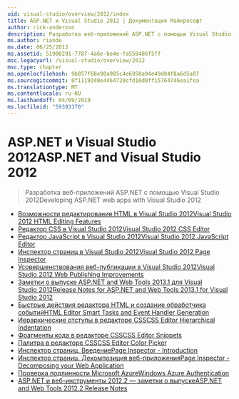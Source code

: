 ```yaml
---
uid: visual-studio/overview/2012/index
title: ASP.NET и Visual Studio 2012 | Документация Майкрософт
author: rick-anderson
description: Разработка веб-приложений ASP.NET с помощью Visual Studio 2012
ms.author: riande
ms.date: 06/25/2013
ms.assetid: 51900291-7787-4a6e-be4e-fa558486f5ff
msc.legacyurl: /visual-studio/overview/2012
msc.type: chapter
ms.openlocfilehash: 9b057f68e90a985c4e6950a94e49d84f8a6d5a07
ms.sourcegitcommit: 0f1119340e4464720cfd16d0ff15764746ea1fea
ms.translationtype: MT
ms.contentlocale: ru-RU
ms.lasthandoff: 04/09/2019
ms.locfileid: "59393370"
---
```

# <a name="aspnet-and-visual-studio-2012"></a><span data-ttu-id="d8fb7-103">ASP.NET и Visual Studio 2012</span><span class="sxs-lookup"><span data-stu-id="d8fb7-103">ASP.NET and Visual Studio 2012</span></span>

> <span data-ttu-id="d8fb7-104">Разработка веб-приложений ASP.NET с помощью Visual Studio 2012</span><span class="sxs-lookup"><span data-stu-id="d8fb7-104">Developing ASP.NET web apps with Visual Studio 2012</span></span>


- [<span data-ttu-id="d8fb7-105">Возможности редактирования HTML в Visual Studio 2012</span><span class="sxs-lookup"><span data-stu-id="d8fb7-105">Visual Studio 2012 HTML Editing Features</span></span>](visual-studio-2012-html-editing-features.md)
- [<span data-ttu-id="d8fb7-106">Редактор CSS в Visual Studio 2012</span><span class="sxs-lookup"><span data-stu-id="d8fb7-106">Visual Studio 2012 CSS Editor</span></span>](visual-studio-2012-css-editor.md)
- [<span data-ttu-id="d8fb7-107">Редактор JavaScript в Visual Studio 2012</span><span class="sxs-lookup"><span data-stu-id="d8fb7-107">Visual Studio 2012 JavaScript Editor</span></span>](visual-studio-2012-javascript-editor.md)
- [<span data-ttu-id="d8fb7-108">Инспектор страниц в Visual Studio 2012</span><span class="sxs-lookup"><span data-stu-id="d8fb7-108">Visual Studio 2012 Page Inspector</span></span>](visual-studio-2012-page-inspector.md)
- [<span data-ttu-id="d8fb7-109">Усовершенствования веб-публикации в Visual Studio 2012</span><span class="sxs-lookup"><span data-stu-id="d8fb7-109">Visual Studio 2012 Web Publishing Improvements</span></span>](visual-studio-2012-web-publishing-improvements.md)
- [<span data-ttu-id="d8fb7-110">Заметки о выпуске ASP.NET and Web Tools 2013.1 для Visual Studio 2012</span><span class="sxs-lookup"><span data-stu-id="d8fb7-110">Release Notes for ASP.NET and Web Tools 2013.1 for Visual Studio 2012</span></span>](aspnet-and-web-tools-20131-for-visual-studio-2012.md)
- [<span data-ttu-id="d8fb7-111">Быстрые действия редактора HTML и создание обработчика событий</span><span class="sxs-lookup"><span data-stu-id="d8fb7-111">HTML Editor Smart Tasks and Event Handler Generation</span></span>](visual-studio-vnext-videos-html-editor-smart-tasks-and-event-handler-generation.md)
- [<span data-ttu-id="d8fb7-112">Иерархические отступы в редакторе CSS</span><span class="sxs-lookup"><span data-stu-id="d8fb7-112">CSS Editor Hierarchical Indentation</span></span>](visual-studio-vnext-videos-css-editor-hierarchical-indentation.md)
- [<span data-ttu-id="d8fb7-113">Фрагменты кода в редакторе CSS</span><span class="sxs-lookup"><span data-stu-id="d8fb7-113">CSS Editor Snippets</span></span>](visual-studio-vnext-videos-css-editor-snippets.md)
- [<span data-ttu-id="d8fb7-114">Палитра в редакторе CSS</span><span class="sxs-lookup"><span data-stu-id="d8fb7-114">CSS Editor Color Picker</span></span>](visual-studio-vnext-videos-css-editor-color-picker.md)
- [<span data-ttu-id="d8fb7-115">Инспектор страниц. Введение</span><span class="sxs-lookup"><span data-stu-id="d8fb7-115">Page Inspector - Introduction</span></span>](visual-studio-vnext-videos-page-inspector-introduction.md)
- [<span data-ttu-id="d8fb7-116">Инспектор страниц. Декомпозиция веб-приложения</span><span class="sxs-lookup"><span data-stu-id="d8fb7-116">Page Inspector - Decomposing your Web Application</span></span>](visual-studio-vnext-videos-page-inspector-decomposing-your-web-application.md)
- [<span data-ttu-id="d8fb7-117">Проверка подлинности Microsoft Azure</span><span class="sxs-lookup"><span data-stu-id="d8fb7-117">Windows Azure Authentication</span></span>](windows-azure-authentication.md)
- [<span data-ttu-id="d8fb7-118">ASP.NET и веб-инструменты 2012.2 — заметки о выпуске</span><span class="sxs-lookup"><span data-stu-id="d8fb7-118">ASP.NET and Web Tools 2012.2 Release Notes</span></span>](aspnet-and-web-tools-20122-release-notes-rtw.md)
